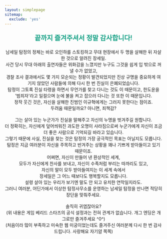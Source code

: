 ```yaml
---
layout: simplepage
sitemap:
  exclude: 'yes'
---
```


<div style="text-align : center;">
<p  style="color:#16a085; font-size: 150%; font-weight:600;">끝까지 즐겨주셔서 정말 감사합니다!</p>
<p>
남세일 탐정의 정체는 바로 오인하를 스토킹하고 무대 현장에서 두 명을 살해한 뒤 자살한 것으로 알려진 장세일.<br>
사건 당시 무대 아래의 출연자들은 위화감을 느꼈지만 누구도 그것을 쉽게 입 밖으로 꺼낼 수가 없었고,<br>
경찰 조사 결과에서도 몇 가지 모순되는 정황이 발견되었지만 진상 규명을 중요하게 여기지 않았던 사람들에 의해 다시 한 번 진실이 은폐되었습니다.<br>
탐정이 그토록 진실 타령을 하면서 무언가를 찾고 다니는 것도 이 때문이고, 한도윤을 '범죄자'라고 일컬으며 눈에 불을 켜고 잡으러 다니는 것 또한 이 때문입니다.<br>
정작 웃긴 것은, 자신을 살해한 진범인 이규혁에게는 그러지 못한다는 점이죠.<br>
두려움 때문일까요? 아니면, 죄책감?<br>
<br>
그는 살아 있는 누군가가 진실을 말해주고 자신의 누명을 벗겨주길 원합니다.<br>
더 정확히는, 자신에게 덮어씌워진 과도한 오명이 사라짐으로써 누군가에게 자신이 조금 더 좋은 사람으로 기억되길 바라고 있습니다.<br>
그렇기 때문에 사실, 진실을 찾는 것은 탐정의 가장 궁극적인 목표는 아닐지도 모릅니다.<br>
탐정은 지금 여러분이 자신을 주목하고 반겨주는 상황을 꽤나 기쁘게 받아들이고 있기 때문이죠.<br>
어쩌면, 자신이 만들어 낸 환상적인 세계,<br>
모두가 자신에게 찬사를 보내고, 자신이 수족처럼 부리는 따까리도 있고,<br>
자신의 말이 모두 받아들여지는 이 세계 속에서<br>
장세일은 그 어느 때보다도 행복할지도 모릅니다.<br>
설령 살아 있는 우리가 보기엔 말도 안 되고 유치한 연막일지라도.<br>
그러니 여러분, 어딘가에서 이상한 탐정사무소를 운영하는 남세일 탐정을 만나면 적당히 장단을 맞춰주세요.<br>
<br>
솔직히 귀엽잖아요?
<br>
(위 내용은 게임 베리드 스타즈의 공식 설정과는 전혀 관계가 없습니다. 개그 엔딩은 개그로만 즐겨주세요 &#94;0&#94;)<br>
(처음이라 많이 부족하고 미숙한 웹 미궁이었는데도 즐겨주신 여러분께 다시 한 번 감사드립니다. 사랑해요 자기얌 쪽쪽)<br>
</p>
</div>